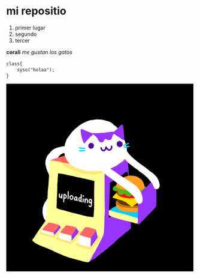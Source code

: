 # mi repositio 

1. primer lugar
2. segundo 
3. tercer 

**corali** 
*me gustan los gatos*
 

    class{
    	syso("holaa");
    }


 ![gatito](gatito.gif)

